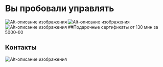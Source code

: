 
# Вы пробовали управлять 
![Alt-описание изображения](/superproject/assets/imgs/boingom.png)
![Alt-описание изображения](/superproject/assets/imgs/simulator.png)
![Alt-описание изображения](/superproject/assets/imgs/certificat_mans.png)
##Подарочные сертификаты
 от 130 мин    за   5000-00
 ## Контакты
 ![Alt-описание изображения](/superproject/assets/imgs/map.png)

